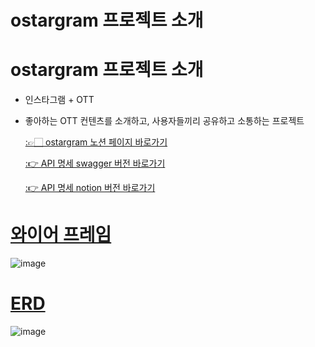 # ostargram 프로젝트 소개

# ostargram 프로젝트 소개

- 인스타그램 + OTT
- 좋아하는 OTT 컨텐츠를 소개하고, 사용자들끼리 공유하고 소통하는 프로젝트

  [:👉🏻 ostargram 노션 페이지 바로가기](https://tropical-airplane-e09.notion.site/c14f396a9a8e487f89cf0fd327de7e48)
  
  [:👉 API 명세 swagger 버전 바로가기](https://iamhyunjun.shop/swagger-ui/index.html)
  
  [:👉 API 명세 notion 버전 바로가기](https://tropical-airplane-e09.notion.site/API-78011fc832244b32a05a0e632ecc9f50)

# [와이어 프레임](https://excalidraw.com/#room=d35a57fea48cfe98d1be,Nuw95qZAHrpx3OlqVX5X2w)

![image](https://user-images.githubusercontent.com/87173870/213646898-f90e0969-81a6-4535-9829-3ab740e4c9ee.png)

# [ERD](https://www.erdcloud.com/d/iKteCux8oPDvdgPDL)

![image](https://user-images.githubusercontent.com/87173870/213593068-0ba1f43e-e8f8-4992-9f5f-676cb11e38a6.png)
